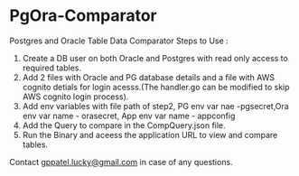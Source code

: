 # PgOra-Comparator
Postgres and Oracle Table Data Comparator
Steps to Use :
1. Create a DB user on both Oracle and Postgres with read only access to required tables.
2. Add 2 files with Oracle and PG database details and a file with AWS cognito detials for login acesss.(The handler.go can be modified to skip AWS cognito login process).
3. Add env variables with file path of step2, PG env var nae -pgsecret,Ora env var name - orasecret, App env var name - appconfig
4. Add the Query to compare in the CompQuery.json file.
5. Run the Binary and aceess the application URL to view and compare tables.

Contact gppatel.lucky@gmail.com in case of any questions.
